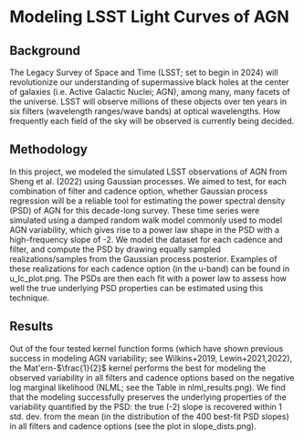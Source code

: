 # Modeling LSST Light Curves of AGN
## Background
The Legacy Survey of Space and Time (LSST; set to begin in 2024) will revolutionize our understanding of supermassive black holes at the center of galaxies (i.e. Active Galactic Nuclei; AGN), among many, many facets of the universe. LSST will observe millions of these objects over ten years in six filters (wavelength ranges/wave bands) at optical wavelengths. How frequently each field of the sky will be observed is currently being decided. 

## Methodology
In this project, we modeled the simulated LSST observations of AGN from Sheng et al. (2022) using Gaussian processes. We aimed to test, for each combination of filter and cadence option, whether Gaussian process regression will be a reliable tool for estimating the power spectral density (PSD) of AGN for this decade-long survey. These time series were simulated using a damped random walk model commonly used to model AGN variability, which gives rise to a power law shape in the PSD with a high-frequency slope of -2. We model the dataset for each cadence and filter, and compute the PSD by drawing equally sampled realizations/samples from the Gaussian process posterior. Examples of these realizations for each cadence option (in the u-band) can be found in u_lc_plot.png. The PSDs are then each fit with a power law to assess how well the true underlying PSD properties can be estimated using this technique. 

## Results
Out of the four tested kernel function forms (which have shown previous success in modeling AGN variability; see Wilkins+2019, Lewin+2021,2022), the Mat\'ern-$\frac{1}{2}$ kernel performs the best for modeling the observed variability in all filters and cadence options based on the negative log marginal likelihood (NLML; see the Table in nlml_results.png). We find that the modeling successfully preserves the underlying properties of the variability quantified by the PSD: the true (-2) slope is recovered within 1 std. dev. from the mean (in the distribution of the 400 best-fit PSD slopes) in all filters and cadence options (see the plot in slope_dists.png). 
